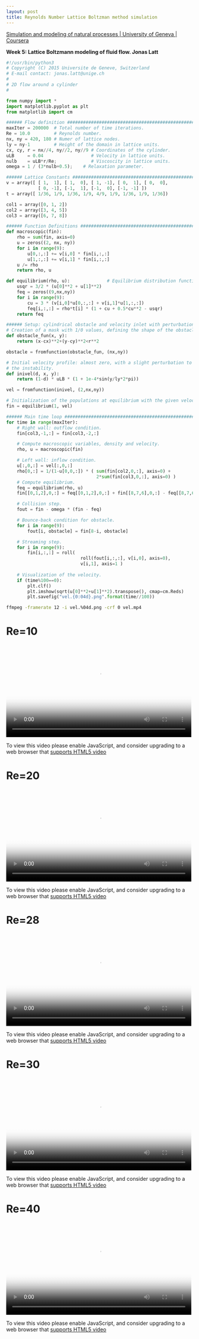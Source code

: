 ```yaml
---
layout: post
title: Reynolds Number Lattice Boltzman method simulation
---
```


[Simulation and modeling of natural processes \| University of Geneva \| Coursera](https://www.coursera.org/learn/modeling-simulation-natural-processes)

**Week 5: Lattice Boltzmann modeling of fluid flow. Jonas Latt**

```python
#!/usr/bin/python3
# Copyright (C) 2015 Universite de Geneve, Switzerland
# E-mail contact: jonas.latt@unige.ch
#
# 2D flow around a cylinder
#

from numpy import *
import matplotlib.pyplot as plt
from matplotlib import cm

###### Flow definition #########################################################
maxIter = 200000  # Total number of time iterations.
Re = 10.0         # Reynolds number.
nx, ny = 420, 180 # Numer of lattice nodes.
ly = ny-1         # Height of the domain in lattice units.
cx, cy, r = nx//4, ny//2, ny//9 # Coordinates of the cylinder.
uLB     = 0.04                  # Velocity in lattice units.
nulb    = uLB*r/Re;             # Viscoscity in lattice units.
omega = 1 / (3*nulb+0.5);    # Relaxation parameter.

###### Lattice Constants #######################################################
v = array([ [ 1,  1], [ 1,  0], [ 1, -1], [ 0,  1], [ 0,  0],
            [ 0, -1], [-1,  1], [-1,  0], [-1, -1] ])
t = array([ 1/36, 1/9, 1/36, 1/9, 4/9, 1/9, 1/36, 1/9, 1/36])

col1 = array([0, 1, 2])
col2 = array([3, 4, 5])
col3 = array([6, 7, 8])

###### Function Definitions ####################################################
def macroscopic(fin):
    rho = sum(fin, axis=0)
    u = zeros((2, nx, ny))
    for i in range(9):
        u[0,:,:] += v[i,0] * fin[i,:,:]
        u[1,:,:] += v[i,1] * fin[i,:,:]
    u /= rho
    return rho, u

def equilibrium(rho, u):              # Equilibrium distribution function.
    usqr = 3/2 * (u[0]**2 + u[1]**2)
    feq = zeros((9,nx,ny))
    for i in range(9):
        cu = 3 * (v[i,0]*u[0,:,:] + v[i,1]*u[1,:,:])
        feq[i,:,:] = rho*t[i] * (1 + cu + 0.5*cu**2 - usqr)
    return feq

###### Setup: cylindrical obstacle and velocity inlet with perturbation ########
# Creation of a mask with 1/0 values, defining the shape of the obstacle.
def obstacle_fun(x, y):
    return (x-cx)**2+(y-cy)**2<r**2

obstacle = fromfunction(obstacle_fun, (nx,ny))

# Initial velocity profile: almost zero, with a slight perturbation to trigger
# the instability.
def inivel(d, x, y):
    return (1-d) * uLB * (1 + 1e-4*sin(y/ly*2*pi))

vel = fromfunction(inivel, (2,nx,ny))

# Initialization of the populations at equilibrium with the given velocity.
fin = equilibrium(1, vel)

###### Main time loop ##########################################################
for time in range(maxIter):
    # Right wall: outflow condition.
    fin[col3,-1,:] = fin[col3,-2,:] 

    # Compute macroscopic variables, density and velocity.
    rho, u = macroscopic(fin)

    # Left wall: inflow condition.
    u[:,0,:] = vel[:,0,:]
    rho[0,:] = 1/(1-u[0,0,:]) * ( sum(fin[col2,0,:], axis=0) +
                                  2*sum(fin[col3,0,:], axis=0) )
    # Compute equilibrium.
    feq = equilibrium(rho, u)
    fin[[0,1,2],0,:] = feq[[0,1,2],0,:] + fin[[8,7,6],0,:] - feq[[8,7,6],0,:]

    # Collision step.
    fout = fin - omega * (fin - feq)

    # Bounce-back condition for obstacle.
    for i in range(9):
        fout[i, obstacle] = fin[8-i, obstacle]

    # Streaming step.
    for i in range(9):
        fin[i,:,:] = roll(
                            roll(fout[i,:,:], v[i,0], axis=0),
                            v[i,1], axis=1 )
 
    # Visualization of the velocity.
    if (time%100==0):
        plt.clf()
        plt.imshow(sqrt(u[0]**2+u[1]**2).transpose(), cmap=cm.Reds)
        plt.savefig("vel.{0:04d}.png".format(time//100))
```

```bash
ffmpeg -framerate 12 -i vel.%04d.png -crf 0 vel.mp4
```

# Re=10

  <video
    id="lbm10"
    class="video-js"
    controls
    preload="auto"
    width="500"
    height="250"
    poster="/modeling/lbm10/vel.1999.png"
    data-setup="{}">
    <source src="/modeling/lbm10/vel.mp4" type="video/mp4"/>
    <p class="vjs-no-js">
      To view this video please enable JavaScript, and consider upgrading to a
      web browser that
      <a href="https://videojs.com/html5-video-support/" target="_blank">supports HTML5 video</a>
    </p>
  </video>

# Re=20

  <video
    id="lbm20"
    class="video-js"
    controls
    preload="auto"
    width="500"
    height="250"
    poster="/modeling/lbm20/vel.1499.png"
    data-setup="{}">
    <source src="/modeling/lbm20/vel.mp4" type="video/mp4"/>
    <p class="vjs-no-js">
      To view this video please enable JavaScript, and consider upgrading to a
      web browser that
      <a href="https://videojs.com/html5-video-support/" target="_blank">supports HTML5 video</a>
    </p>
  </video>

# Re=28

  <video
    id="lbm28"
    class="video-js"
    controls
    preload="auto"
    width="500"
    height="250"
    poster="/modeling/lbm28/vel.1206.png"
    data-setup="{}">
    <source src="/modeling/lbm28/vel.mp4" type="video/mp4"/>
    <p class="vjs-no-js">
      To view this video please enable JavaScript, and consider upgrading to a
      web browser that
      <a href="https://videojs.com/html5-video-support/" target="_blank">supports HTML5 video</a>
    </p>
  </video>

# Re=30

  <video
    id="lbm30"
    class="video-js"
    controls
    preload="auto"
    width="500"
    height="250"
    poster="/modeling/lbm30/vel.0999.png"
    data-setup="{}">
    <source src="/modeling/lbm30/vel.mp4" type="video/mp4"/>
    <p class="vjs-no-js">
      To view this video please enable JavaScript, and consider upgrading to a
      web browser that
      <a href="https://videojs.com/html5-video-support/" target="_blank">supports HTML5 video</a>
    </p>
  </video>

# Re=40

  <video
    id="lbm40"
    class="video-js"
    controls
    preload="auto"
    width="500"
    height="250"
    poster="/modeling/lbm40/vel.0999.png"
    data-setup="{}">
    <source src="/modeling/lbm40/vel.mp4" type="video/mp4"/>
    <p class="vjs-no-js">
      To view this video please enable JavaScript, and consider upgrading to a
      web browser that
      <a href="https://videojs.com/html5-video-support/" target="_blank">supports HTML5 video</a>
    </p>
  </video>


<script>
  var player = videojs('lbm10');
</script>

<script>
  var player = videojs('lbm20');
</script>

<script>
  var player = videojs('lbm28');
</script>

<script>
  var player = videojs('lbm30');
</script>

<script>
  var player = videojs('lbm40');
</script>